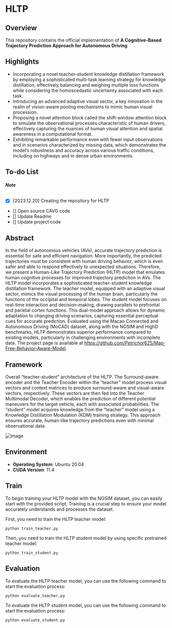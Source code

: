 #  HLTP

## Overview

This repository contains the official implementation of **A Cognitive-Based Trajectory Prediction Approach for Autonomous Driving**



## Highlights

- Incorporating a novel teacher-student knowledge distillation framework by employing a sophisticated multi-task learning strategy for knowledge distillation, effectively balancing and weighing multiple loss functions while considering the homoscedastic uncertainty associated
  with each task. 
- Introducing an advanced adaptive visual sector, a key innovation in the realm of vision-aware
  pooling mechanisms to mimic human visual procession.
- Proposing a novel attention block called the shift-window attention block to simulate the observational processes characteristic of human drivers, effectively capturing the nuances of human visual attention and spatial awareness in a computational format. 
- Exhibiting remarkable performance even with fewer input observations and in scenarios characterized by missing data, which demonstrates the model’s robustness and accuracy across various traffic conditions, including on highways and in dense urban environments.


## To-do List

###### **Note**

- [x] [2023.12.20] Creating the repository for HLTP
- []  Open source CAVG code
- []  Update Readme
- []  Update project code



## Abstract

In the field of autonomous vehicles (AVs), accurate trajectory prediction is essential for safe and efficient navigation. More importantly, the predicted trajectories must be consistent with human driving behavior, which is even safer and able to respond effectively to unexpected situations. Therefore, we present a Human-Like Trajectory Prediction (HLTP) model that emulates human cognitive processes for improved trajectory prediction in AVs. The HLTP model incorporates a sophisticated teacher-student knowledge distillation framework. The teacher model, equipped with an adaptive visual sector, mimics the visual processing of the human brain, particularly the functions of the occipital and temporal lobes. The student model focuses on real-time interaction and decision-making, drawing parallels to prefrontal and parietal cortex functions. This dual-model approach allows for dynamic adaptation to changing driving scenarios, capturing essential perceptual cues for accurate prediction. Evaluated using the Macao Connected and Autonomous Driving (MoCAD) dataset, along with the NGSIM and HighD benchmarks, HLTP demonstrates superior performance compared to existing models, particularly in challenging environments with incomplete data. The project page is available at https://github.com/Petrichor625/Map-Free-Behavior-Aware-Model.



## Framework

Overall “teacher-student” architecture of the HLTP. The Surround-aware encoder and the Teacher Encoder within the “teacher” model process visual vectors and context matrices to produce surround-aware and visual-aware vectors, respectively. These vectors are then fed into the Teacher Multimodal Decoder, which enables the prediction of different potential maneuvers for the target vehicle, each with associated probabilities. The “student” model acquires knowledge from the “teacher” model using a Knowledge Distillation Modulation (KDM) training strategy. This approach ensures accurate, human-like trajectory predictions even with minimal observational data.

![image](https://github.com/Petrichor625/HLTP/blob/main/framework.png)


## Environment

- **Operating System**: Ubuntu 20.04
- **CUDA Version**: 11.4



## Train

To begin training your HLTP model with the NGSIM dataset, you can easily start with the provided script. Training is a crucial step to ensure your model accurately understands and processes the dataset.

First, you need to train the HLTP teacher model:

```
python train_teacher.py
```

Then, you need to train the HLTP student model by using specific pretrained teacher model:

```
python train_student.py
```



## Evaluation

To evaluate the HLTP teacher model, you can use the following command to start the evaluation process:

```
python evaluate_teacher.py
```

To evaluate the HLTP student model, you can use the following command to start the evaluation process:

```
python evaluate_student.py
```


